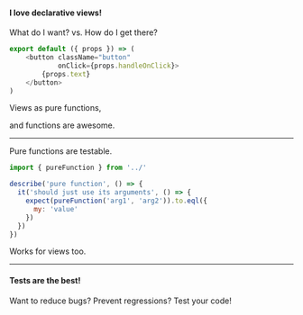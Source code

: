 #### I love declarative views!

What do I want? vs. How do I get there?

```javascript
export default ({ props }) => (
    <button className="button"
            onClick={props.handleOnClick}>
        {props.text}
    </button>
)
```

Views as pure functions,

and functions are awesome.

---

Pure functions are testable.

```javascript
import { pureFunction } from '../'

describe('pure function', () => {
  it('should just use its arguments', () => {
    expect(pureFunction('arg1', 'arg2')).to.eql({
      my: 'value'
    })
  })
})
```

Works for views too.

---

#### Tests are the best!

Want to reduce bugs? Prevent regressions? Test your code!
